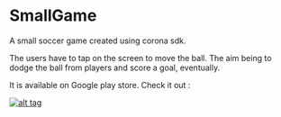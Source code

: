 # SmallGame
A small soccer game created using corona sdk. 

The users have to tap on the screen to move the ball.
The aim being to dodge the ball from players and score a goal, eventually.


It is available on Google play store. Check it out :


[![alt tag](https://developer.android.com/images/brand/en_app_rgb_wo_60.png)](https://play.google.com/store/apps/details?id=com.bewtechnologies.eightbitsoccer)




